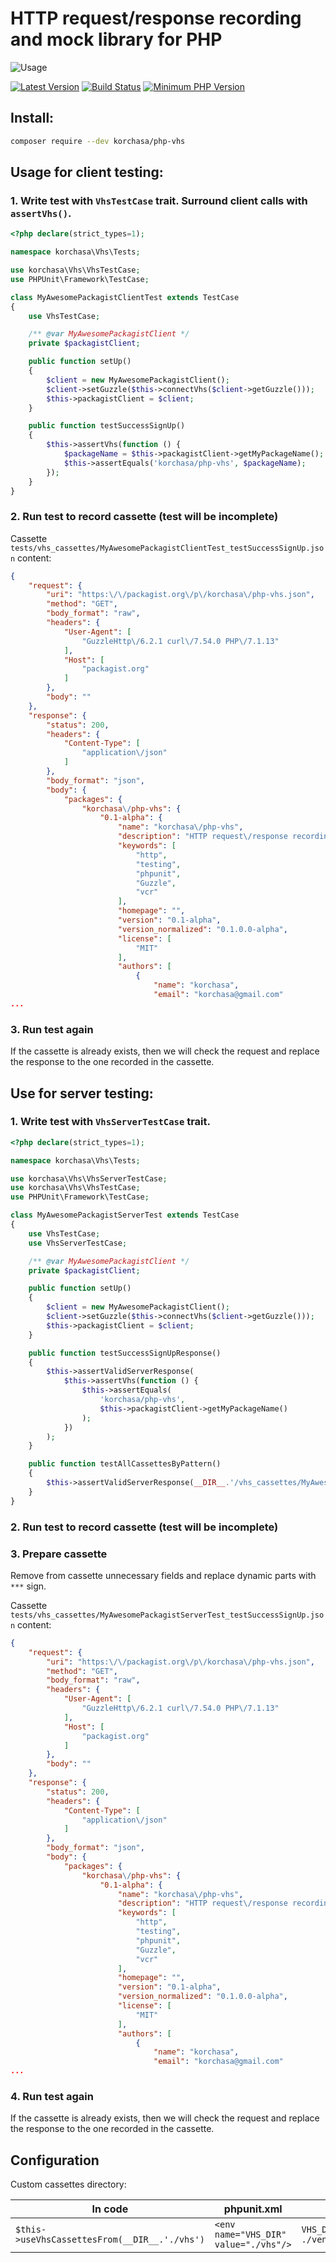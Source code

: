 # HTTP request/response recording and mock library for PHP

![Usage](http://i.imgur.com/XqnAxyp.gif)

[![Latest Version](https://img.shields.io/packagist/v/korchasa/php-vhs.svg?style=flat-square)](https://packagist.org/packages/korchasa/php-vhs)
[![Build Status](https://travis-ci.org/korchasa/php-vhs.svg?style=flat-square)](https://travis-ci.org/korchasa/php-vhs)
[![Minimum PHP Version](https://img.shields.io/badge/php-%3E%3D%207.0-8892BF.svg?style=flat-square)](https://php.net/)

## Install:
```bash
composer require --dev korchasa/php-vhs
```

## Usage for client testing:
 
### 1. Write test with ```VhsTestCase``` trait. Surround client calls with ```assertVhs()```.

```php
<?php declare(strict_types=1);

namespace korchasa\Vhs\Tests;

use korchasa\Vhs\VhsTestCase;
use PHPUnit\Framework\TestCase;

class MyAwesomePackagistClientTest extends TestCase
{
    use VhsTestCase;

    /** @var MyAwesomePackagistClient */
    private $packagistClient;

    public function setUp()
    {
        $client = new MyAwesomePackagistClient();
        $client->setGuzzle($this->connectVhs($client->getGuzzle()));
        $this->packagistClient = $client;
    }

    public function testSuccessSignUp()
    {
        $this->assertVhs(function () {
            $packageName = $this->packagistClient->getMyPackageName();
            $this->assertEquals('korchasa/php-vhs', $packageName);
        });
    }
}

```

### 2. Run test to record cassette (test will be incomplete)

Cassette ``tests/vhs_cassettes/MyAwesomePackagistClientTest_testSuccessSignUp.json`` content:

```json
{
    "request": {
        "uri": "https:\/\/packagist.org\/p\/korchasa\/php-vhs.json",
        "method": "GET",
        "body_format": "raw",
        "headers": {
            "User-Agent": [
                "GuzzleHttp\/6.2.1 curl\/7.54.0 PHP\/7.1.13"
            ],
            "Host": [
                "packagist.org"
            ]
        },
        "body": ""
    },
    "response": {
        "status": 200,
        "headers": {
            "Content-Type": [
                "application\/json"
            ]
        },
        "body_format": "json",
        "body": {
            "packages": {
                "korchasa\/php-vhs": {
                    "0.1-alpha": {
                        "name": "korchasa\/php-vhs",
                        "description": "HTTP request\/response recording and mock library for PHP",
                        "keywords": [
                            "http",
                            "testing",
                            "phpunit",
                            "Guzzle",
                            "vcr"
                        ],
                        "homepage": "",
                        "version": "0.1-alpha",
                        "version_normalized": "0.1.0.0-alpha",
                        "license": [
                            "MIT"
                        ],
                        "authors": [
                            {
                                "name": "korchasa",
                                "email": "korchasa@gmail.com"
...

```

### 3. Run test again

If the cassette is already exists, then we will check the request and replace the response to the one recorded in the cassette.


## Use for server testing:

### 1. Write test with ```VhsServerTestCase``` trait. 

```php
<?php declare(strict_types=1);

namespace korchasa\Vhs\Tests;

use korchasa\Vhs\VhsServerTestCase;
use korchasa\Vhs\VhsTestCase;
use PHPUnit\Framework\TestCase;

class MyAwesomePackagistServerTest extends TestCase
{
    use VhsTestCase;
    use VhsServerTestCase;

    /** @var MyAwesomePackagistClient */
    private $packagistClient;

    public function setUp()
    {
        $client = new MyAwesomePackagistClient();
        $client->setGuzzle($this->connectVhs($client->getGuzzle()));
        $this->packagistClient = $client;
    }

    public function testSuccessSignUpResponse()
    {
        $this->assertValidServerResponse(
            $this->assertVhs(function () {
                $this->assertEquals(
                    'korchasa/php-vhs',
                    $this->packagistClient->getMyPackageName()
                );
            })
        );
    }

    public function testAllCassettesByPattern()
    {
        $this->assertValidServerResponse(__DIR__.'/vhs_cassettes/MyAwesomePackagistServerTest_*');
    }
}

```

### 2. Run test to record cassette (test will be incomplete)

### 3. Prepare cassette

Remove from cassette unnecessary fields and replace dynamic parts with ```***``` sign.

Cassette ``tests/vhs_cassettes/MyAwesomePackagistServerTest_testSuccessSignUp.json`` content:
 
```json
{
    "request": {
        "uri": "https:\/\/packagist.org\/p\/korchasa\/php-vhs.json",
        "method": "GET",
        "body_format": "raw",
        "headers": {
            "User-Agent": [
                "GuzzleHttp\/6.2.1 curl\/7.54.0 PHP\/7.1.13"
            ],
            "Host": [
                "packagist.org"
            ]
        },
        "body": ""
    },
    "response": {
        "status": 200,
        "headers": {
            "Content-Type": [
                "application\/json"
            ]
        },
        "body_format": "json",
        "body": {
            "packages": {
                "korchasa\/php-vhs": {
                    "0.1-alpha": {
                        "name": "korchasa\/php-vhs",
                        "description": "HTTP request\/response recording and mock library for PHP",
                        "keywords": [
                            "http",
                            "testing",
                            "phpunit",
                            "Guzzle",
                            "vcr"
                        ],
                        "homepage": "",
                        "version": "0.1-alpha",
                        "version_normalized": "0.1.0.0-alpha",
                        "license": [
                            "MIT"
                        ],
                        "authors": [
                            {
                                "name": "korchasa",
                                "email": "korchasa@gmail.com"
...

``` 

### 4. Run test again

If the cassette is already exists, then we will check the request and replace the response to the one recorded in the cassette.

## Configuration
Custom cassettes directory:

In code | phpunit.xml | env vars
------- | ----------- | --------
```$this->useVhsCassettesFrom(__DIR__.'./vhs')``` | ```<env name="VHS_DIR" value="./vhs"/>``` | ```VHS_DIR=./vhs ./vendor/bin/phpunit```